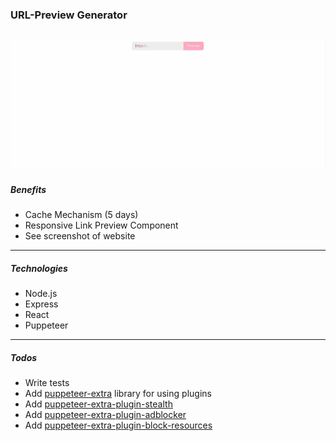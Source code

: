 ### URL-Preview Generator
![Preview](https://raw.githubusercontent.com/bennymeier/url-preview/master/preview.gif)
---
##### Benefits
* Cache Mechanism (5 days)
* Responsive Link Preview Component
* See screenshot of website

---
##### Technologies
* Node.js
* Express
* React
* Puppeteer

---
##### Todos
* Write tests
* Add [puppeteer-extra](https://www.npmjs.com/package/puppeteer-extra) library for using plugins
* Add [puppeteer-extra-plugin-stealth](https://github.com/berstend/puppeteer-extra/tree/master/packages/puppeteer-extra-plugin-stealth)
* Add [puppeteer-extra-plugin-adblocker](https://github.com/berstend/puppeteer-extra/tree/master/packages/puppeteer-extra-plugin-adblocker)
* Add [puppeteer-extra-plugin-block-resources](https://github.com/berstend/puppeteer-extra/tree/master/packages/puppeteer-extra-plugin-block-resources)
